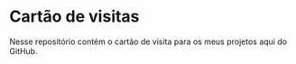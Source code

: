# Cartão de visitas

Nesse repositório contém o cartão de visita para os meus projetos aqui do GitHub. 